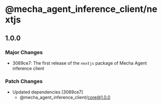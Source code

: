 # @mecha_agent_inference_client/nextjs

## 1.0.0

### Major Changes

- 3089ce7: The first release of the `nextjs` package of Mecha Agent inference client

### Patch Changes

- Updated dependencies [3089ce7]
  - @mecha_agent_inference_client/core@1.0.0
